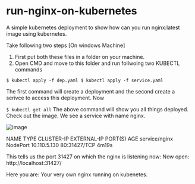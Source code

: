 # run-nginx-on-kubernetes
A simple kubernetes deployment to show how can you run nginx:latest image using kubernetes.

Take following two steps [On windows Machine]
1. First put both these files in a folder on your machine.
2. Open CMD and move to this folder and run follwoing two KUBECTL commands

`
$ kubectl apply -f dep.yaml
$ kubectl apply -f service.yaml
`

The first command will create a deployment and the second create a serivce to access this deployment. Now

`
$ kubectl get all
`
The above command will show you all things deployed. Check out the image. We see a service with name nginx.

![image](https://user-images.githubusercontent.com/45314106/111628312-6026fa00-87f0-11eb-89f3-573de0136958.png)


NAME                   TYPE        CLUSTER-IP     EXTERNAL-IP   PORT(S)        AGE
service/nginx          NodePort    10.110.5.130   <none>        80:31427/TCP   4m19s
  
This tells us the port 31427 on which the nginx is listening now: Now open: http://localhost:31427/

Here you are: Your very own nginx running on kubenetes.
